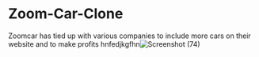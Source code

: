 # Zoom-Car-Clone
Zoomcar has tied up with various companies to include more cars on their website and to make profits
hnfedjkgfhn![Screenshot (74)](https://user-images.githubusercontent.com/98205449/212048870-0cdfe8ee-14c8-4853-8e7e-85c872cce2d2.png)
